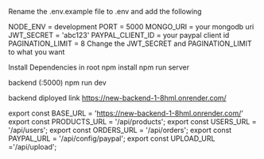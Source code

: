 Rename the .env.example file to .env and add the following

NODE_ENV = development
PORT = 5000
MONGO_URI = your mongodb uri
JWT_SECRET = 'abc123'
PAYPAL_CLIENT_ID = your paypal client id
PAGINATION_LIMIT = 8
Change the JWT_SECRET and PAGINATION_LIMIT to what you want

Install Dependencies in root 
npm install
npm run server

 backend (:5000)
npm run dev

backend diployed link
https://new-backend-1-8hml.onrender.com/



export const BASE_URL = 'https://new-backend-1-8hml.onrender.com/'
export const PRODUCTS_URL = '/api/products';
export const USERS_URL = '/api/users';
export const ORDERS_URL = '/api/orders';
export const PAYPAL_URL = '/api/config/paypal';
export const UPLOAD_URL ='/api/upload';


